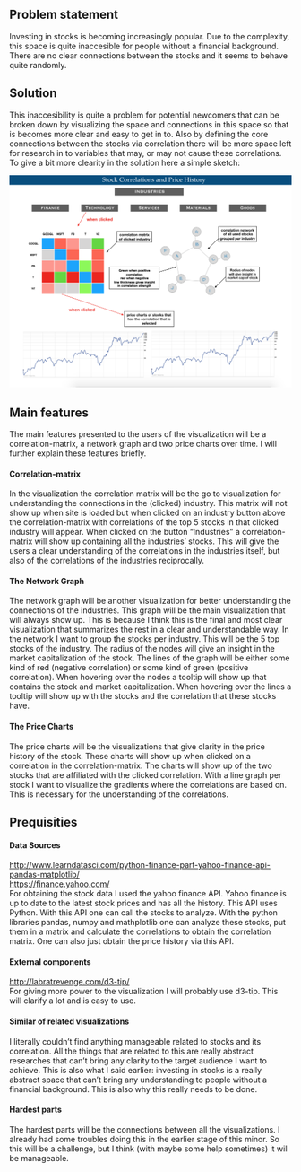 ## Problem statement

Investing in stocks is becoming increasingly popular. Due to the complexity, this space is quite inaccesible for people without a financial background. There are no clear connections between the stocks and it seems to behave quite randomly.

## Solution

This inaccesibility is quite a problem for potential newcomers that can be broken down by visualizing the space and connections in this space so that is becomes more clear and easy to get in to. Also by defining the core connections between the stocks via correlation there will be more space left for research in to variables that may, or may not cause these correlations.
To give a bit more clearity in the solution here a simple sketch:

![](doc/ProposalSketch.png)

## Main features

The main features presented to the users of the visualization will be a correlation-matrix, a network graph and two price charts over time. I will further explain these features briefly. <br />

#### Correlation-matrix 
In the visualization the correlation matrix will be the go to visualization for understanding the connections in the (clicked) industry. This matrix will not show up when site is loaded but when clicked on an industry button above the correlation-matrix with correlations of the top 5 stocks in that clicked industry will appear. When clicked on the button “Industries” a correlation-matrix will show up containing all the industries’ stocks. This will give the users a clear understanding of the correlations in the industries itself, but also of the correlations of the industries reciprocally. <br />

#### The Network Graph 
The network graph will be another visualization for better understanding the connections of the industries. This graph will be the main visualization that will always show up. This is because I think this is the final and most clear visualization that summarizes the rest in a clear and understandable way. In the network I want to group the stocks per industry. This will be the 5 top stocks of the industry. The radius of the nodes will give an insight in the market capitalization of the stock. The lines of the graph will be either some kind of red (negative correlation) or some kind of green (positive correlation). When hovering over the nodes a tooltip will show up that contains the stock and market capitalization. When hovering over the lines a tooltip will show up with the stocks and the correlation that these stocks have. <br />

#### The Price Charts 
The price charts will be the visualizations that give clarity in the price history of the stock. These charts will show up when clicked on a correlation in the correlation-matrix. The charts will show up of the two stocks that are affiliated with the clicked correlation. With a line graph per stock I want to visualize the gradients where the correlations are based on. This is necessary for the understanding of the correlations. <br />


## Prequisities

#### Data Sources 
http://www.learndatasci.com/python-finance-part-yahoo-finance-api-pandas-matplotlib/ <br />
https://finance.yahoo.com/ <br />
For obtaining the stock data I used the yahoo finance API. Yahoo finance is up to date to the latest stock prices and has all the history. This API uses Python. With this API one can call the stocks to analyze. With the python libraries pandas, numpy and mathplotlib one can analyze these stocks, put them in a matrix and calculate the correlations to obtain the correlation matrix. One can also just obtain the price history via this API. <br />

#### External components 
http://labratrevenge.com/d3-tip/ <br />
For giving more power to the visualization I will probably use d3-tip. This will clarify a lot and is easy to use. 

#### Similar of related visualizations 
I literally couldn’t find anything manageable related to stocks and its correlation. All the things that are related to this are really abstract researches that can’t bring any clarity to the target audience I want to achieve. This is also what I said earlier: investing in stocks is a really abstract space that can’t bring any understanding to people without a financial background. This is also why this really needs to be done. <br />

#### Hardest parts 
The hardest parts will be the connections between all the visualizations. I already had some troubles doing this in the earlier stage of this minor. So this will be a challenge, but I think (with maybe some help sometimes) it will be manageable. <br />